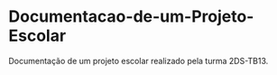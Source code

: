 # Documentacao-de-um-Projeto-Escolar
Documentação de um projeto escolar realizado pela turma 2DS-TB13.
